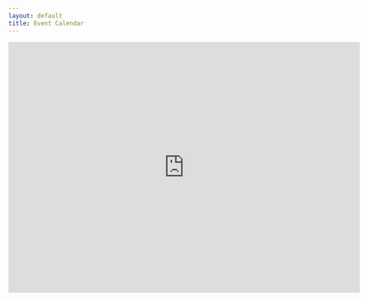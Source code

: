 ```yaml
---
layout: default
title: Event Calendar
---
```

<div>
<iframe src="https://www.google.com/calendar/embed?showCalendars=0&amp;height=500&amp;wkst=1&amp;bgcolor=%23FFFFFF&amp;src=theironyard.com_a10vk04oe68hbi032pee13j518%40group.calendar.google.com&amp;color=%23333333&amp;ctz=America%2FChicago" style="border-width:0" width="700" height="500" frameborder="0" scrolling="no"></iframe>